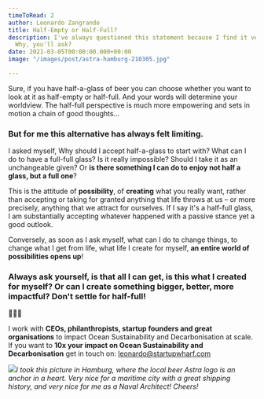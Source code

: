 ```yaml
---
timeToRead: 2
author: Leonardo Zangrando
title: Half-Empty or Half-Full?
description: I've always questioned this statement because I find it very limiting...
  Why, you'll ask?
date: 2021-03-05T00:00:00.000+00:00
image: "/images/post/astra-hamburg-210305.jpg"

---
```

Sure, if you have half-a-glass of beer you can choose whether you want to look at it as half-empty or half-full. And your words will determine your worldview. The half-full perspective is much more empowering and sets in motion a chain of good thoughts...

### But for me this alternative has always felt limiting.

I asked myself, Why should I accept half-a-glass to start with? What can I do to have a full-full glass? Is it really impossible? Should I take it as an unchangeable given? Or **is there something I can do to enjoy not half a glass, but a full one**?

This is the attitude of **possibility**, of **creating** what you really want, rather than accepting or taking for granted anything that life throws at us – or more precisely, anything that we attract for ourselves. If I say it's a half-full glass, I am substantially accepting whatever happened with a passive stance yet a good outlook.

Conversely, as soon as I ask myself, what can I do to change things, to change what I get from life, what life I create for myself, **an entire world of possibilities opens up**!

### Always ask yourself, is that all I can get, is this what I created for myself? Or can I create something bigger, better, more impactful? Don't settle for half-full!

🌊🌊🌊

I work with **CEOs, philanthropists, startup founders and great organisations** to impact Ocean Sustainability and Decarbonisation at scale. If you want to **10x your impact on Ocean Sustainability and Decarbonisation** get in touch on: [leonardo@startupwharf.com](mailto:leonardo@startupwharf.com)

![](/images/post/astra-hamburg-full-210305.jpg)_I took this picture in Hamburg, where the local beer Astra logo is an anchor in a heart. Very nice for a maritime city with a great shipping history, and very nice for me as a Naval Architect! Cheers!_
